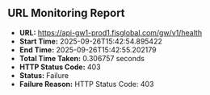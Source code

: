 ## URL Monitoring Report

- **URL:** https://api-gw1-prod1.fisglobal.com/gw/v1/health
- **Start Time:** 2025-09-26T15:42:54.895422
- **End Time:** 2025-09-26T15:42:55.202179
- **Total Time Taken:** 0.306757 seconds
- **HTTP Status Code:** 403
- **Status:** Failure
- **Failure Reason:** HTTP Status Code: 403
